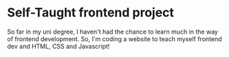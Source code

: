 # Self-Taught frontend project

So far in my uni degree, I haven't had the chance to learn much in the way of frontend development. So, I'm coding a website to teach myself frontend dev and HTML, CSS and Javascript!


